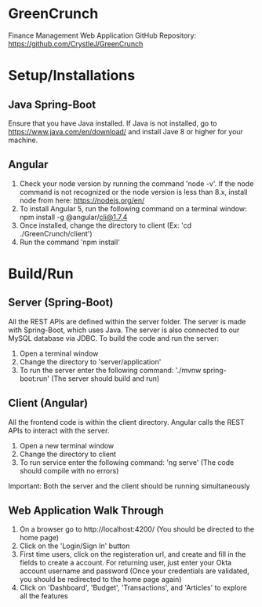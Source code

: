 # GreenCrunch
Finance Management Web Application
GitHub Repository: https://github.com/CrystleJ/GreenCrunch

# Setup/Installations

## Java Spring-Boot
Ensure that you have Java installed. If Java is not installed, go to https://www.java.com/en/download/ and install Jave 8 or higher for your machine.

## Angular
1. Check your node version by running the command 'node -v'. If the node command is not recognized or the node version is less than 8.x, install node from here: https://nodejs.org/en/
2. To install Angular 5, run the following command on a terminal window: npm install -g @angular/cli@1.7.4 
3. Once installed, change the directory to client (Ex: 'cd ./GreenCrunch/client')
4. Run the command 'npm install' 

# Build/Run
## Server (Spring-Boot)
All the REST APIs are defined within the server folder. The server is made with Spring-Boot, which uses Java. The server is also connected to our MySQL database via JDBC. To build the code and run the server:
1. Open a terminal window
2. Change the directory to 'server/application'
3. To run the server enter the following command: './mvnw spring-boot:run' (The server should build and run)

## Client (Angular)
All the frontend code is within the client directory. Angular calls the REST APIs to interact with the server.
1. Open a new terminal window
2. Change the directory to client
3. To run service enter the following command: 'ng serve' (The code should compile with no errors)

Important: Both the server and the client should be running simultaneously

## Web Application Walk Through
1. On a browser go to http://localhost:4200/ (You should be directed to the home page)
2. Click on the 'Login/Sign In' button
3. First time users, click on the registeration url, and create and fill in the fields to create a account. For returning user, just enter your Okta account username and password (Once your credentials are validated, you should be redirected to the home page again)
4. Click on 'Dashboard', 'Budget', 'Transactions', and 'Articles' to explore all the features
